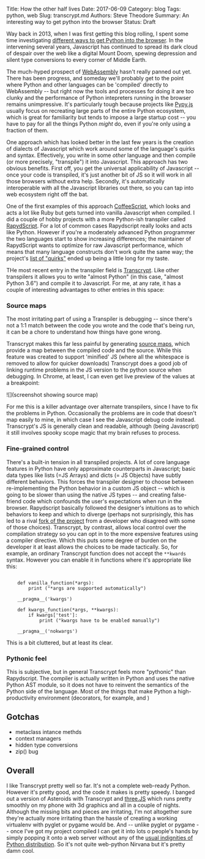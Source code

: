 Title: How the other half lives
Date: 2017-06-09
Category: blog
Tags: python, web
Slug: transcrypt.md
Authors: Steve Theodore
Summary: An interesting way to get python into the browser
Status: Draft

Way back in 2013, when I was first getting this blog rolling, I spent some time investigating [different ways to get Python into the browser](blog/2013/Python_in_browsers).  In the intervening several years, Javascript has continued to spread its dark cloud of despair over the web like a digital Mount Doom, spewing depression and silent type conversions to every corner of Middle Earth.  

The much-hyped prospect of [WebAssembly](http://webassembly.org/) hasn't really panned out yet. There has been progress, and someday we'll probably get to the point where Python and other languages can be 'compiled' directly to WebAssembly -- but right now the tools and processes for doing it are too clunky and the performance of Python intepreters running in the browser remains unimpressive.  It's particularly tough because projects like [Pypy.js](http://pypyjs.org/) usually focus on recreating large parts of the entire Python ecosystem, which is great for familiarity but tends to impose a large startup cost -- you have to pay for all the things Python _might_ do, even if you're only using a fraction of them.  

One approach which has looked better in the last few years is the creation of dialects of Javascript which work around some of the language's quirks and syntax.  Effectively, you write in some _other_ language and then compile (or more precisely, "transpile") it into Javascript. This approach has two obvious benefits. First off, you get the universal applicability of Javascript -- once your code is transpiled, it's just another bit of JS so it will work in all those browsers without extra help.  Secondly, it's automatically interoperable with all the Javascript libraries out there, so you can tap into web ecosystem right off the bat. 

One of the first examples of this approach [CoffeeScript](http://coffeescript.org/), which looks and acts a lot like Ruby but gets turned into vanilla Javascript when compiled.  I did a couple of hobby projects with a more Python-ish transpiler called [RapydScript](http://www.rapydscript.com/).  For a lot of common cases Rapydscript really looks and acts like Python.  However if you're a moderately advanced Python programmer the two languages start to show increasing differences; the maintainer of RapydScript wants to optimize for raw Javascript performance, which means that many language constructs don't work quite the same way; the project's [list of "quirks"](https://github.com/atsepkov/RapydScript#quirks) ended up being a little long for my taste. 

THe most recent entry in the transpiler field is [Transcrypt](http://www.transcrypt.org/).  Like other transpilers it allows you to write "almost Python" (in this case, "almost Python 3.6") and compile it to Javascript.  For me, at any rate, it has a couple of interesting advantages to other entries in this space:

### Source maps
The most irritating part of using a Transpiler is debugging -- since there's not a 1:1 match between the code you wrote and the code that's being run, it can be a chore to understand how things have gone wrong.

Transcrypt makes this far less painful by generating [source maps](https://developers.google.com/web/tools/chrome-devtools/javascript/source-maps), which provide a map between the compiled code and the source. While this feature was created to support 'minified' JS (where all the whitespace is removed to allow for quicker downloads) Transcrypt does a good job of linking runtime problems in the JS version to the python source when debugging. In Chrome, at least, I can even get live preview of the values at a breakpoint:

![](screenshot showing source map)

For me this is a killer advantage over alternate transpilers, since I have to fix the problems in Python.  Occasionally the problems are in code that doesn't map easily to mine, in which case I see the Javascript debug code instead.  Transcrypt's JS is generally clean and readable, although (being Javascript) it still involves spooky scope magic that my brain refuses to process.

### Fine-grained control
There's a built-in tension in all transpiled projects.  A lot of core language features in Python have only approximate counterparts in Javascript; basic data types like lists (=JS Arrays) and dicts (= JS Objects) have subtly different behaviors. This forces the transpiler designer to choose between re-implementing the Python behavior in a custom JS object -- which is going to be slower than using the native JS types -- and creating false-friend code which confounds the user's expectations when run in the browser.  Rapydscript basically followed the designer's intuitions as to which behaviors to keep and which to diverge (perhaps not surprisingly, this has led to a rival [fork of the project](https://github.com/kovidgoyal/rapydscript-ng) from a developer who disagreed with some of those choices).  Transcrypt, by contrast, allows local control over the compilation strategy so you can opt in to the more expensive features using a compiler directive.  Which this puts some degree of burden on the developer it at least allows the choices to be made tactically.  So, for example, an ordinary Transcrypt function does not accept the `**kwards` syntax.  However you can enable it in functions where it's appropriate like this:

```

	def vanilla_function(*args):
		print ("*args are supported automatically")

	__pragma__('kwargs')

	def kwargs_function(*args, **kwargs):
		if kwargs['test']:
			print ("kwargs have to be enabled manually")

	__pragma__('nokwargs')

```

This is a bit cluttered, but at least its clear.

### Pythonic feel

This is subjective, but in general Transcrypt feels more "pythonic" than Rapydscript.  The compiler is actually written in Python and uses the native Python AST module, so it does not have to reinvent the semantics of the Python side of the language.  Most of the things that make Python a high-productivity environment (decorators, for example, and )


## Gotchas

* metaclass intance methds
* context managers
* hidden type conversions
* zip() bug

## Overall

I like Transcrypt pretty well so far.  It's not a complete web-ready Python.  However it's pretty good, and the code it makes is pretty speedy.  I banged out a version of Asteroids with Transcrypt and [three.JS](https://threejs.org/) which runs pretty smoothly on my phone with 3d graphics and all in a couple of nights.  Although the missing bits and pieces are irritating, I'm not altogether sure they're actually more irritating than the hassle of creating a working virtualenv with pyglet or pygame would be. And -- unlike pyglet or pygame -- once I've got my project compiled I can get it into lots o people's hands by simply popping it onto a web server without any of the [usual indignities of Python distribution]().  So it's not quite web-python Nirvana but it's pretty damn cool.

